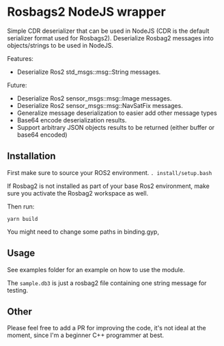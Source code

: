 # Rosbags2 NodeJS wrapper

Simple CDR deserializer that can be used in NodeJS (CDR is the default serializer format used for Rosbags2). Deserialize Rosbag2 messages into objects/strings to be used in NodeJS.

Features:
- Deserialize Ros2 std_msgs::msg::String messages.

Future:
- Deserialize Ros2 sensor_msgs::msg::Image messages.
- Deserialize Ros2 sensor_msgs::msg::NavSatFix messages.
- Generalize message deserialization to easier add other message types
- Base64 encode deserialization results.
- Support arbitrary JSON objects results to be returned (either buffer or base64 encoded)



## Installation
First make sure to source your ROS2 environment. 
`. install/setup.bash`

If Rosbag2 is not installed as part of your base Ros2 environment, make sure you activate the Rosbag2 workspace as well.

Then run:

`yarn build`

You might need to change some paths in binding.gyp, 

## Usage

See examples folder for an example on how to use the module.

The `sample.db3` is just a rosbag2 file containing one string message for testing.

## Other

Please feel free to add a PR for improving the code, it's not ideal at the moment, since I'm a beginner C++ programmer at best. 



